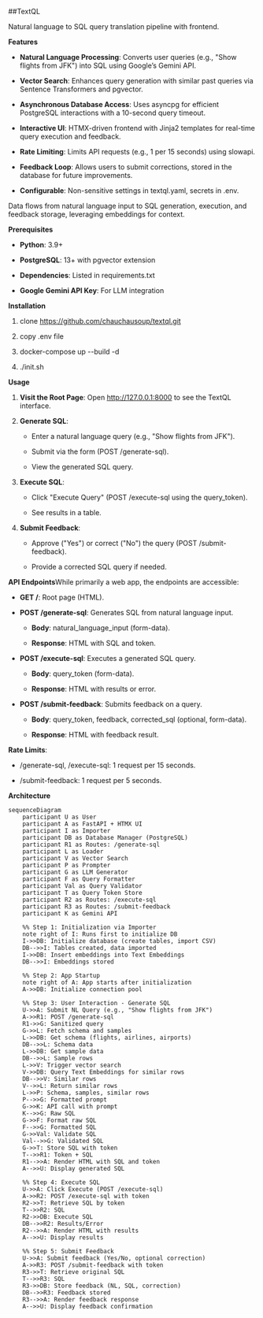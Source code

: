 ##TextQL

Natural language to SQL query translation pipeline with frontend.

**Features**

*   **Natural Language Processing**: Converts user queries (e.g., "Show flights from JFK") into SQL using Google’s Gemini API.
    
*   **Vector Search**: Enhances query generation with similar past queries via Sentence Transformers and pgvector.
    
*   **Asynchronous Database Access**: Uses asyncpg for efficient PostgreSQL interactions with a 10-second query timeout.
    
*   **Interactive UI**: HTMX-driven frontend with Jinja2 templates for real-time query execution and feedback.
    
*   **Rate Limiting**: Limits API requests (e.g., 1 per 15 seconds) using slowapi.
    
*   **Feedback Loop**: Allows users to submit corrections, stored in the database for future improvements.
    
*   **Configurable**: Non-sensitive settings in textql.yaml, secrets in .env.


Data flows from natural language input to SQL generation, execution, and feedback storage, leveraging embeddings for context.

**Prerequisites**

*   **Python**: 3.9+
    
*   **PostgreSQL**: 13+ with pgvector extension
    
*   **Dependencies**: Listed in requirements.txt
    
*   **Google Gemini API Key**: For LLM integration
    

**Installation**

1.  clone https://github.com/chauchausoup/textql.git

2.  copy .env file
    
3.  docker-compose up --build -d

4.  ./init.sh


**Usage**

1.  **Visit the Root Page**: Open http://127.0.0.1:8000 to see the TextQL interface.
    
2.  **Generate SQL**:
    
    *   Enter a natural language query (e.g., "Show flights from JFK").
        
    *   Submit via the form (POST /generate-sql).
        
    *   View the generated SQL query.
        
3.  **Execute SQL**:
    
    *   Click "Execute Query" (POST /execute-sql using the query\_token).
        
    *   See results in a table.
        
4.  **Submit Feedback**:
    
    *   Approve ("Yes") or correct ("No") the query (POST /submit-feedback).
        
    *   Provide a corrected SQL query if needed.
        

**API Endpoints**While primarily a web app, the endpoints are accessible:

*   **GET /**: Root page (HTML).
    
*   **POST /generate-sql**: Generates SQL from natural language input.
    
    *   **Body**: natural\_language\_input (form-data).
        
    *   **Response**: HTML with SQL and token.
        
*   **POST /execute-sql**: Executes a generated SQL query.
    
    *   **Body**: query\_token (form-data).
        
    *   **Response**: HTML with results or error.
        
*   **POST /submit-feedback**: Submits feedback on a query.
    
    *   **Body**: query\_token, feedback, corrected\_sql (optional, form-data).
        
    *   **Response**: HTML with feedback result.
        

**Rate Limits**:

*   /generate-sql, /execute-sql: 1 request per 15 seconds.
    
*   /submit-feedback: 1 request per 5 seconds.



**Architecture**
```mermaid
sequenceDiagram
    participant U as User
    participant A as FastAPI + HTMX UI
    participant I as Importer
    participant DB as Database Manager (PostgreSQL)
    participant R1 as Routes: /generate-sql
    participant L as Loader
    participant V as Vector Search
    participant P as Prompter
    participant G as LLM Generator
    participant F as Query Formatter
    participant Val as Query Validator
    participant T as Query Token Store
    participant R2 as Routes: /execute-sql
    participant R3 as Routes: /submit-feedback
    participant K as Gemini API

    %% Step 1: Initialization via Importer
    note right of I: Runs first to initialize DB
    I->>DB: Initialize database (create tables, import CSV)
    DB-->>I: Tables created, data imported
    I->>DB: Insert embeddings into Text Embeddings
    DB-->>I: Embeddings stored

    %% Step 2: App Startup
    note right of A: App starts after initialization
    A->>DB: Initialize connection pool

    %% Step 3: User Interaction - Generate SQL
    U->>A: Submit NL Query (e.g., "Show flights from JFK")
    A->>R1: POST /generate-sql
    R1->>G: Sanitized query
    G->>L: Fetch schema and samples
    L->>DB: Get schema (flights, airlines, airports)
    DB-->>L: Schema data
    L->>DB: Get sample data
    DB-->>L: Sample rows
    L->>V: Trigger vector search
    V->>DB: Query Text Embeddings for similar rows
    DB-->>V: Similar rows
    V-->>L: Return similar rows
    L->>P: Schema, samples, similar rows
    P-->>G: Formatted prompt
    G->>K: API call with prompt
    K-->>G: Raw SQL
    G->>F: Format raw SQL
    F-->>G: Formatted SQL
    G->>Val: Validate SQL
    Val-->>G: Validated SQL
    G->>T: Store SQL with token
    T-->>R1: Token + SQL
    R1-->>A: Render HTML with SQL and token
    A-->>U: Display generated SQL

    %% Step 4: Execute SQL
    U->>A: Click Execute (POST /execute-sql)
    A->>R2: POST /execute-sql with token
    R2->>T: Retrieve SQL by token
    T-->>R2: SQL
    R2->>DB: Execute SQL
    DB-->>R2: Results/Error
    R2-->>A: Render HTML with results
    A-->>U: Display results

    %% Step 5: Submit Feedback
    U->>A: Submit feedback (Yes/No, optional correction)
    A->>R3: POST /submit-feedback with token
    R3->>T: Retrieve original SQL
    T-->>R3: SQL
    R3->>DB: Store feedback (NL, SQL, correction)
    DB-->>R3: Feedback stored
    R3-->>A: Render feedback response
    A-->>U: Display feedback confirmation
```